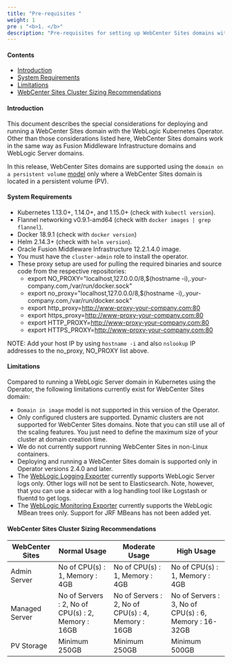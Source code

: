 ```yaml
---
title: "Pre-requisites "
weight: 1
pre : "<b>1. </b>"
description: "Pre-requisites for setting up WebCenter Sites domains with WebLogic Kubernetes Operator"
---
```



#### Contents

* [Introduction](#introduction)
* [System Requirements](#system-requirements)
* [Limitations](#limitations)
* [WebCenter Sites Cluster Sizing Recommendations](#webcenter-sites-cluster-sizing-recommendations)

#### Introduction

This document describes the special considerations for deploying and running a WebCenter Sites domain with the WebLogic Kubernetes Operator.
Other than those considerations listed here, WebCenter Sites domains work in the same way as Fusion Middleware Infrastructure domains and WebLogic Server domains.

In this release, WebCenter Sites domains are supported using the `domain on a persistent volume`
[model](https://oracle.github.io/weblogic-kubernetes-operator/userguide/managing-domains/choosing-a-model/) only where a WebCenter Sites domain is located in a persistent volume (PV).

#### System Requirements 
* Kubernetes 1.13.0+, 1.14.0+, and 1.15.0+ (check with `kubectl version`).
* Flannel networking v0.9.1-amd64 (check with `docker images | grep flannel`).
* Docker 18.9.1 (check with `docker version`)
* Helm 2.14.3+ (check with `helm version`).
* Oracle Fusion Middleware Infrastructure 12.2.1.4.0 image.
* You must have the `cluster-admin` role to install the operator.
* These proxy setup are used for pulling the required binaries and source code from the respective repositories:
    *  export NO_PROXY="localhost,127.0.0.0/8,$(hostname -i),.your-company.com,/var/run/docker.sock"
    *  export no_proxy="localhost,127.0.0.0/8,$(hostname -i),.your-company.com,/var/run/docker.sock"
    *  export http_proxy=http://www-proxy-your-company.com:80
    *  export https_proxy=http://www-proxy-your-company.com:80
    *  export HTTP_PROXY=http://www-proxy-your-company.com:80
    *  export HTTPS_PROXY=http://www-proxy-your-company.com:80

NOTE: Add your host IP by using `hostname -i` and also `nslookup` IP addresses to the no_proxy, NO_PROXY list above.

#### Limitations

Compared to running a WebLogic Server domain in Kubernetes using the Operator, the
following limitations currently exist for WebCenter Sites domain:

* `Domain in image` model is not supported in this version of the Operator.
* Only configured clusters are supported. Dynamic clusters are not supported for WebCenter Sites domains. Note that you can still use all of the scaling features. You just need to define the maximum size of your cluster at domain creation time.
* We do not currently support running WebCenter Sites in non-Linux containers.
* Deploying and running a WebCenter Sites domain is supported only in Operator versions 2.4.0 and later.
* The [WebLogic Logging Exporter](https://github.com/oracle/weblogic-logging-exporter)
  currently supports WebLogic Server logs only.  Other logs will not be sent to Elasticsearch.  Note, however, that you can use a sidecar with a log handling tool like Logstash or fluentd to get logs.
* The [WebLogic Monitoring Exporter](https://github.com/oracle/weblogic-monitoring-exporter)
  currently supports the WebLogic MBean trees only.  Support for JRF MBeans has not been added yet.

#### WebCenter Sites Cluster Sizing Recommendations

WebCenter Sites | Normal Usage | Moderate Usage | High Usage 
--- | --- | --- | --- 
Admin Server | No of CPU(s) : 1, Memory : 4GB | No of CPU(s) : 1, Memory : 4GB | No of CPU(s) : 1, Memory : 4GB 
Managed Server | No of Servers : 2, No of CPU(s) : 2, Memory : 16GB | No of Servers : 2, No of CPU(s) : 4, Memory : 16GB | No of Servers : 3, No of CPU(s) : 6, Memory : 16-32GB
PV Storage | Minimum 250GB | Minimum 250GB | Minimum 500GB

